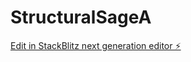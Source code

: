 # StructuralSageA

[Edit in StackBlitz next generation editor ⚡️](https://stackblitz.com/~/github.com/astrobatching/StructuralSageA)